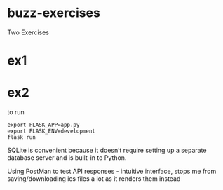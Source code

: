 # buzz-exercises
Two Exercises

# ex1


# ex2
to run
```
export FLASK_APP=app.py
export FLASK_ENV=development
flask run
```

SQLite is convenient because it doesn’t require setting up a separate database server and is built-in to Python.


Using PostMan to test API responses - intuitive interface, stops me from saving/downloading ics files a lot as it renders them instead
